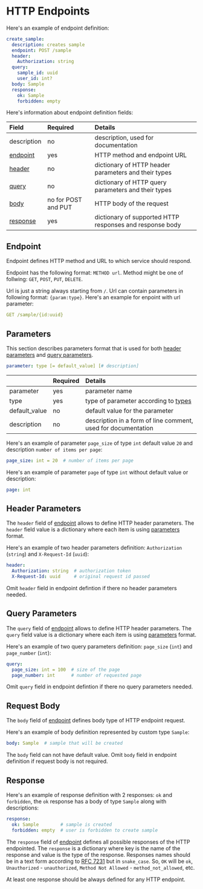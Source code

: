 # HTTP Endpoints

Here's an example of endpoint definition:

```yaml
create_sample:
  description: creates sample
  endpoint: POST /sample
  header:
    Authorization: string
  query:
    sample_id: uuid
    user_id: int?
  body: Sample
  response:
    ok: Sample
    forbidden: empty
```

Here's information about endpoint definition fields:

| Field | Required | Details |
| :--- | :--- | :--- |
| description | no | description, used for documentation |
| [endpoint](#endpoint) | yes | HTTP method and endpoint URL |
| [header](#header-parameters) | no | dictionary of HTTP header parameters and their types |
| [query](#query-parameters) | no | dictionary of HTTP query parameters and their types |
| [body](#request-body) | no for POST and PUT | HTTP body of the request |
| [response](#response) | yes | dictionary of supported HTTP responses and response body |

## Endpoint

Endpoint defines HTTP method and URL to which service should respond.

Endpoint has the following format: `METHOD url`. Method might be one of follwing: `GET`, `POST`, `PUT`, `DELETE`.

Url is just a string always starting from `/`. Url can contain parameters in following format: `{param:type}`. Here's an example for enpoint with url parameter:

```yaml
GET /sample/{id:uuid}
```

## Parameters

This section describes parameters format that is used for both [header parameters](#header-parameters) and [query parameters](#query-parameters).

```yaml
parameter: type [= default_value] [# description]
```

|  | Required | Details |
| :--- | :--- | :--- |
| parameter | yes | parameter name |
| type | yes | type of parameter according to [types](https://docs.specgen.io/spec/types) |
| default_value | no | default value for the parameter |
| description | no | description in a form of line comment, used for documentation |

Here's an example of parameter `page_size` of type `int` default value `20` and description `number of items per page`:

```yaml
page_size: int = 20  # number of items per page
```

Here's an example of parameter `page` of type `int` without default value or description:

```yaml
page: int
```

## Header Parameters

The `header` field of [endpoint](#endpoint) allows to define HTTP header parameters. The `header` field value is a dictionary where each item is using [parameters](#parameters) format.

Here's an example of two header parameters definition: `Authorization` (`string`) and `X-Request-Id` (`uuid`):

```yaml
header:
  Authorization: string  # authorization token
  X-Request-Id: uuid     # original request id passed
```

Omit `header` field in endpoint defintion if there no header parameters needed. 

## Query Parameters

The `query` field of [endpoint](#endpoint) allows to define HTTP header parameters. The `query` field value is a dictionary where each item is using [parameters](#parameters) format.

Here's an example of two query parameters definition: `page_size` (`int`) and `page_number` (`int`):

```yaml
query:
  page_size: int = 100  # size of the page
  page_number: int      # number of requested page
```

Omit `query` field in endpoint defintion if there no query parameters needed. 

## Request Body

The `body` field of [endpoint](#endpoint) defines body type of HTTP endpoint request.

Here's an example of body definition represented by custom type `Sample`:

```yaml
body: Sample  # sample that will be created
```

The `body` field can not have default value.
Omit `body` field in endpoint definition if request body is not required.

## Response

Here's an example of response definition with 2 responses: `ok` and `forbidden`, the `ok` response has a body of type `Sample` along with descriptions:

```yaml
response:
  ok: Sample        # sample is created
  forbidden: empty  # user is forbidden to create sample
```

The `response` field of [endpoint](#endpoint) defines all possible responses of the HTTP endpointed. The `response` is a dictionary where key is the name of the response and value is the type of the response. Responses names should be in a text form according to [RFC 7231](https://tools.ietf.org/html/rfc7231) but in `snake_case`. So, `OK` will be `ok`, `Unauthorized` - `unauthorized`, `Method Not Allowed` - `method_not_allowed`, etc.

At least one response should be always defined for any HTTP endpoint.